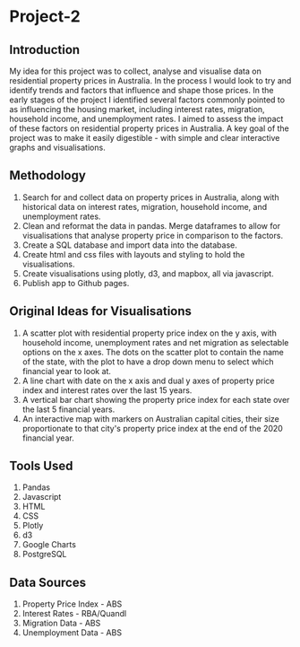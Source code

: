 # Project-2

## Introduction
My idea for this project was to collect, analyse and visualise data on residential property prices in Australia. In the process I would look to try and identify trends and factors that influence and shape those prices. In the early stages of the project I identified several factors commonly pointed to as influencing the housing market, including interest rates, migration, household income, and unemployment rates. I aimed to assess the impact of these factors on residential property prices in Australia. A key goal of the project was to make it easily digestible - with simple and clear interactive graphs and visualisations.

## Methodology
1. Search for and collect data on property prices in Australia, along with historical data on interest rates, migration, household income, and unemployment rates.
2. Clean and reformat the data in pandas. Merge dataframes to allow for visualisations that analyse property price in comparison to the factors.
3. Create a SQL database and import data into the database. 
4. Create html and css files with layouts and styling to hold the visualisations.
5. Create visualisations using plotly, d3, and mapbox, all via javascript.
6. Publish app to Github pages.

## Original Ideas for Visualisations
1. A scatter plot with residential property price index on the y axis, with household income, unemployment rates and net migration as selectable options on the x axes. The dots on the scatter plot to contain the name of the state, with the plot to have a drop down menu to select which financial year to look at.
2. A line chart with date on the x axis and dual y axes of property price index and interest rates over the last 15 years. 
3. A vertical bar chart showing the property price index for each state over the last 5 financial years.
4. An interactive map with markers on Australian capital cities, their size proportionate to that city's property price index at the end of the 2020 financial year.

## Tools Used
1. Pandas
2. Javascript
3. HTML
4. CSS
5. Plotly
6. d3
7. Google Charts
8. PostgreSQL

## Data Sources
1. Property Price Index - ABS
2. Interest Rates - RBA/Quandl
3. Migration Data - ABS
4. Unemployment Data - ABS

